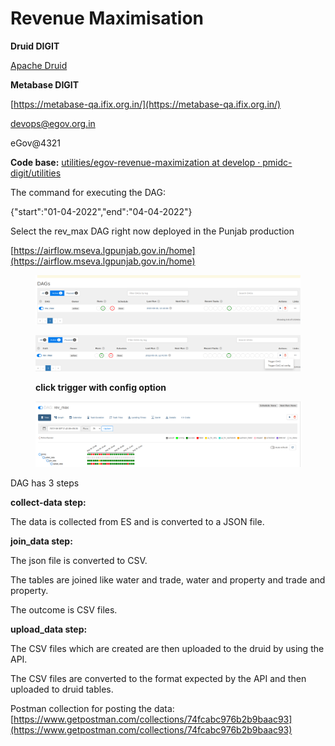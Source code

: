 # Revenue Maximisation

**Druid DIGIT**

[Apache Druid](https://druid-qa.ifix.org.in/unified-console.html#load-data)

**Metabase DIGIT**

[https://metabase-qa.ifix.org.in/](https://metabase-qa.ifix.org.in/)

[devops@egov.org.in](mailto:devops@egov.org.in)

eGov@4321

**Code base:** [utilities/egov-revenue-maximization at develop · pmidc-digit/utilities](https://github.com/pmidc-digit/utilities/tree/develop/egov-revenue-maximization)

The command for executing the DAG:

{"start":"01-04-2022","end":"04-04-2022"}

Select the rev\_max DAG right now deployed in the Punjab production

[https://airflow.mseva.lgpunjab.gov.in/home](https://airflow.mseva.lgpunjab.gov.in/home)

<figure><img src="../../../.gitbook/assets/image-20220830-095050.png" alt=""><figcaption></figcaption></figure>

<figure><img src="../../../.gitbook/assets/image-20220830-095020.png" alt=""><figcaption><p><strong>click trigger with config option</strong></p></figcaption></figure>

<figure><img src="../../../.gitbook/assets/image-20220830-110240.png" alt=""><figcaption></figcaption></figure>

DAG has 3 steps

**collect-data step:**

The data is collected from ES and is converted to a JSON file.

**join\_data step:**

The json file is converted to CSV.

The tables are joined like water and trade, water and property and trade and property.

The outcome is CSV files.

**upload\_data step:**

The CSV files which are created are then uploaded to the druid by using the API.

The CSV files are converted to the format expected by the API and then uploaded to druid tables.

Postman collection for posting the data: [https://www.getpostman.com/collections/74fcabc976b2b9baac93](https://www.getpostman.com/collections/74fcabc976b2b9baac93)
